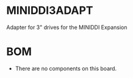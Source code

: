 # MINIDDI3ADAPT

Adapter for 3" drives for the MINIDDI Expansion

# BOM

* There are no components on this board.